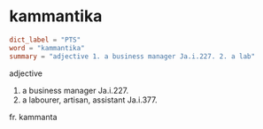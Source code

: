 # kammantika

``` toml
dict_label = "PTS"
word = "kammantika"
summary = "adjective 1. a business manager Ja.i.227. 2. a lab"
```

adjective

1. a business manager Ja.i.227.
2. a labourer, artisan, assistant Ja.i.377.

fr. kammanta

